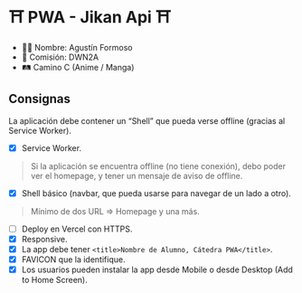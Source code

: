 # ⛩ PWA - Jikan Api ⛩

- 🧑🏼 Nombre: Agustín Formoso
- 📄 Comisión: DWN2A
- 🛤 Camino C (Anime / Manga)

## Consignas

La aplicación debe contener un “Shell” que pueda verse offline (gracias al Service Worker).

- [x] Service Worker.
> Si la aplicación se encuentra offline (no tiene conexión), debo poder ver el homepage, y tener un mensaje de aviso de offline.
- [x] Shell básico (navbar, que pueda usarse para navegar de un lado a otro).
> Mínimo de dos URL => Homepage y una más.
- [ ] Deploy en Vercel con HTTPS.
- [x] Responsive.
- [x] La app debe tener `<title>Nombre de Alumno, Cátedra PWA</title>`.
- [x] FAVICON que la identifique.
- [x] Los usuarios pueden instalar la app desde Mobile o desde Desktop (Add to Home Screen).